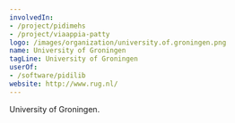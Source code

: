 ```yaml
---
involvedIn:
- /project/pidimehs
- /project/viaappia-patty
logo: /images/organization/university.of.groningen.png
name: University of Groningen
tagLine: University of Groningen
userOf:
- /software/pidilib
website: http://www.rug.nl/
---
```

University of Groningen.
